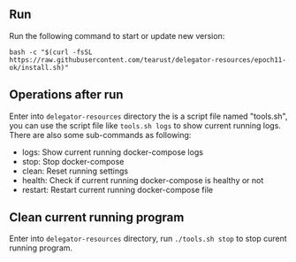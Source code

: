 ## Run

Run the following command to start or update new version:
```
bash -c "$(curl -fsSL https://raw.githubusercontent.com/tearust/delegator-resources/epoch11-ok/install.sh)"
```

## Operations after run

Enter into `delegator-resources` directory the is a script file named "tools.sh", you can use the script file like `tools.sh logs` to show current running logs. There are also some sub-commands as following:

- logs: Show current running docker-compose logs
- stop: Stop docker-compose
- clean: Reset running settings
- health: Check if current running docker-compose is healthy or not
- restart: Restart current running docker-compose file

## Clean current running program

Enter into `delegator-resources` directory, run `./tools.sh stop` to stop curent running program.